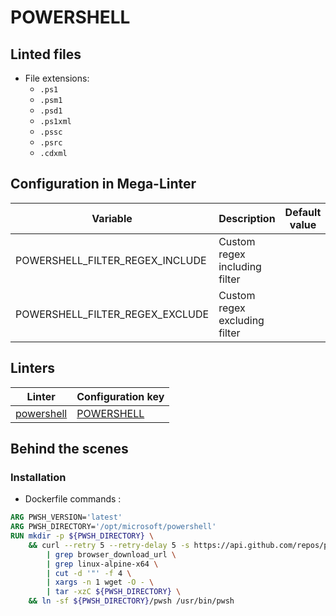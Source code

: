 <!-- markdownlint-disable MD003 MD020 MD033 MD041 -->
<!-- Generated by .automation/build.py, please do not update manually -->
<!-- Instead, update descriptor file at https://github.com/nvuillam/mega-linter/tree/master/megalinter/descriptors/powershell.yml -->
# POWERSHELL

## Linted files

- File extensions:
  - `.ps1`
  - `.psm1`
  - `.psd1`
  - `.ps1xml`
  - `.pssc`
  - `.psrc`
  - `.cdxml`

## Configuration in Mega-Linter

| Variable | Description | Default value |
| ----------------- | -------------- | -------------- |
| POWERSHELL_FILTER_REGEX_INCLUDE | Custom regex including filter |  |
| POWERSHELL_FILTER_REGEX_EXCLUDE | Custom regex excluding filter |  |

## Linters

| Linter | Configuration key |
| ------ | ----------------- |
| [powershell](powershell_powershell.md) | [POWERSHELL](powershell_powershell.md) |

## Behind the scenes

### Installation

- Dockerfile commands :
```dockerfile
ARG PWSH_VERSION='latest'
ARG PWSH_DIRECTORY='/opt/microsoft/powershell'
RUN mkdir -p ${PWSH_DIRECTORY} \
    && curl --retry 5 --retry-delay 5 -s https://api.github.com/repos/powershell/powershell/releases/${PWSH_VERSION} \
        | grep browser_download_url \
        | grep linux-alpine-x64 \
        | cut -d '"' -f 4 \
        | xargs -n 1 wget -O - \
        | tar -xzC ${PWSH_DIRECTORY} \
    && ln -sf ${PWSH_DIRECTORY}/pwsh /usr/bin/pwsh

```

